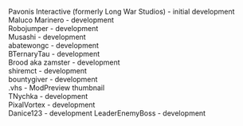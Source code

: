 Pavonis Interactive (formerly Long War Studios) - initial development  
Maluco Marinero - development  
Robojumper - development  
Musashi - development  
abatewongc - development  
BTernaryTau - development  
Brood aka zamster - development  
shiremct - development  
bountygiver - development  
.vhs - ModPreview thumbnail  
TNychka - development  
PixalVortex - development  
Danice123 - development
LeaderEnemyBoss - development
